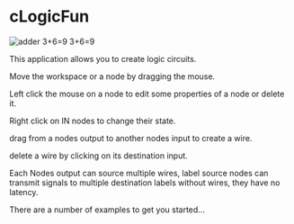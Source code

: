 cLogicFun
=========

![adder 3+6=9](screenshot.png) 3+6=9

This application allows you to create logic circuits.

Move the workspace or a node by dragging the mouse.

Left click the mouse on a node to edit some properties of a node or delete it.

Right click on IN nodes to change their state.

drag from a nodes output to another nodes input to create a wire.

delete a wire by clicking on its destination input. 

Each Nodes output can source multiple wires, label source nodes can transmit signals
to multiple destination labels without wires, they have no latency.

There are a number of examples to get you started...

